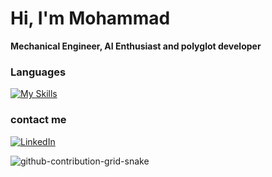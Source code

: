 <h1 align="left">Hi, I'm Mohammad</h1>

**Mechanical Engineer, AI Enthusiast and polyglot developer**


### Languages
[![My Skills](https://skillicons.dev/icons?i=php,python,django,java,kotlin,go,js,jquery,vue,react,html,css)](https://skillicons.dev)

### contact me
[![LinkedIn](https://skillicons.dev/icons?i=linkedin)](https://www.linkedin.com/in/seyed-mohammad-hosien-abedy-nejad-7a2248b4/)




 
 ![github-contribution-grid-snake](https://user-images.githubusercontent.com/90142173/154796318-e529fdc7-2132-4ce7-8417-06b71cf02506.svg)
 
 

